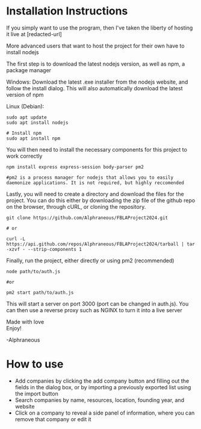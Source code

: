 # Installation Instructions

If you simply want to use the program, then I've taken the liberty of hosting it live at [redacted-url]

More advanced users that want to host the project for their own have to install nodejs

The first step is to download the latest nodejs version, as well as npm, a package manager

Windows:
Download the latest .exe installer from the nodejs website, and follow the install dialog. This will also automatically download the latest version of npm

Linux (Debian):
```
sudo apt update
sudo apt install nodejs

# Install npm
sudo apt install npm
```

You will then need to install the necessary components for this project to work correctly
```
npm install express express-session body-parser pm2

#pm2 is a process manager for nodejs that allows you to easily daemonize applications. It is not required, but highly reccomended
```
Lastly, you will need to create a directory and download the files for the project. You can do this either by downloading the zip file of the github repo on the browser, through cURL, or cloning the repository.
```
git clone https://github.com/Alphraneous/FBLAProject2024.git

# or

curl -L https://api.github.com/repos/Alphraneous/FBLAProject2024/tarball | tar -xzvf - --strip-components 1
```

Finally, run the project, either directly or using pm2 (recommended)
```
node path/to/auth.js

#or

pm2 start path/to/auth.js
```
This will start a server on port 3000 (port can be changed in auth.js). You can then use a reverse proxy such as NGINX to turn it into a live server

Made with love  
Enjoy!

-Alphraneous

# How to use
- Add companies by clicking the add company button and filling out the fields in the dialog box, or by importing a previously exported list using the import button
- Search companies by name, resources, location, founding year, and website
- Click on a company to reveal a side panel of information, where you can remove that company or edit it
